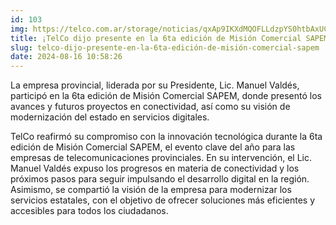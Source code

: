 ```yaml
---
id: 103
img: https://telco.com.ar/storage/noticias/qxAp9IKXdMQOFLLdzpYS0htbAxUCUkM3a9Kzhsro.jpeg
title: ¡TelCo dijo presente en la 6ta edición de Misión Comercial SAPEM!
slug: telco-dijo-presente-en-la-6ta-edición-de-misión-comercial-sapem
date: 2024-08-16 10:58:26
---
```


La empresa provincial, liderada por su Presidente, Lic. Manuel Valdés, participó en la 6ta edición de Misión Comercial SAPEM, donde presentó los avances y futuros proyectos en conectividad, así como su visión de modernización del estado en servicios digitales.

TelCo reafirmó su compromiso con la innovación tecnológica durante la 6ta edición de Misión Comercial SAPEM, el evento clave del año para las empresas de telecomunicaciones provinciales. En su intervención, el Lic. Manuel Valdés expuso los progresos en materia de conectividad y los próximos pasos para seguir impulsando el desarrollo digital en la región. Asimismo, se compartió la visión de la empresa para modernizar los servicios estatales, con el objetivo de ofrecer soluciones más eficientes y accesibles para todos los ciudadanos.
